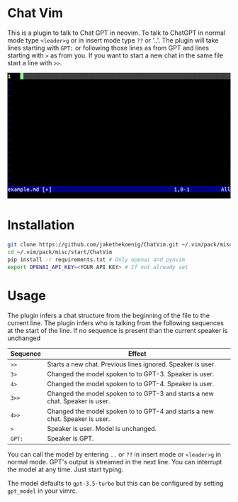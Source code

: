 # Chat Vim

This is a plugin to talk to Chat GPT in neovim. To talk to ChatGPT in normal mode type `<leader>g` or in insert mode type `??` or '..'. The plugin will take lines starting with `GPT:` or following those lines as from GPT and lines starting with `>` as from you. If you want to start a new chat in the same file start a line with `>>`.

![](chat2.gif)

# Installation

```bash
git clone https://github.com/jakethekoenig/ChatVim.git ~/.vim/pack/misc/start/
cd ~/.vim/pack/misc/start/ChatVim
pip install -r requirements.txt # Only openai and pynvim
export OPENAI_API_KEY=<YOUR API KEY> # If not already set
```

# Usage

The plugin infers a chat structure from the beginning of the file to the current line. The plugin infers who is talking from the following sequences at the start of the line. If no sequence is present than the current speaker is unchanged

| Sequence | Effect |
| --------- | --------- |
| `>>` | Starts a new chat. Previous lines ignored. Speaker is user. |
| `3>` | Changed the model spoken to to GPT-3. Speaker is user. |
| `4>` | Changed the model spoken to to GPT-4. Speaker is user.|
| `3>>` | Changed the model spoken to to GPT-3 and starts a new chat. Speaker is user. |
| `4>>` | Changed the model spoken to to GPT-4 and starts a new chat. Speaker is user.|
| `>` | Speaker is user. Model is unchanged. |
| `GPT:` | Speaker is GPT. |

You can call the model by entering `..` or `??` in insert mode or `<leader>g` in normal mode. GPT's output is streamed in the next line. You can interrupt the model at any time. Just start typing.

The model defaults to `gpt-3.5-turbo` but this can be configured by setting `gpt_model` in your vimrc.
